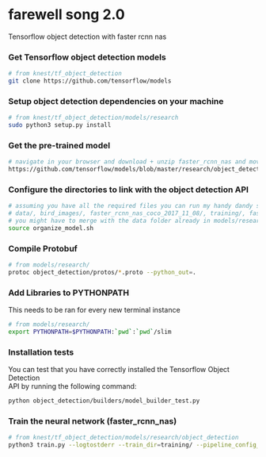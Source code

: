 # farewell song 2.0
Tensorflow object detection with faster rcnn nas
### Get Tensorflow object detection models
``` bash
# from knest/tf_object_detection
git clone https://github.com/tensorflow/models
```

### Setup object detection dependencies on your machine
``` bash
# from knest/tf_object_detection/models/research
sudo python3 setup.py install
```

### Get the pre-trained model
``` bash
# navigate in your browser and download + unzip faster_rcnn_nas and move the folder into knest/tf_object_detection/
https://github.com/tensorflow/models/blob/master/research/object_detection/g3doc/detection_model_zoo.md
```

### Configure the directories to link with the object detection API
``` bash
# assuming you have all the required files you can run my handy dandy script
# data/, bird_images/, faster_rcnn_nas_coco_2017_11_08/, training/, faster_rcnn_nas_coco.config
# you might have to merge with the data folder already in models/research/object_detection
source organize_model.sh
```

### Compile Protobuf
``` bash
# from models/research/
protoc object_detection/protos/*.proto --python_out=.
```

### Add Libraries to PYTHONPATH
This needs to be ran for every new terminal instance
``` bash
# from models/research/
export PYTHONPATH=$PYTHONPATH:`pwd`:`pwd`/slim
```

### Installation tests
You can test that you have correctly installed the Tensorflow Object Detection\
API by running the following command:
```bash
python object_detection/builders/model_builder_test.py
```

### Train the neural network (faster_rcnn_nas)
```bash
# from knest/tf_object_detection/models/research/object_detection
python3 train.py --logtostderr --train_dir=training/ --pipeline_config_path=training/faster_rcnn_nas_coco.config
```
